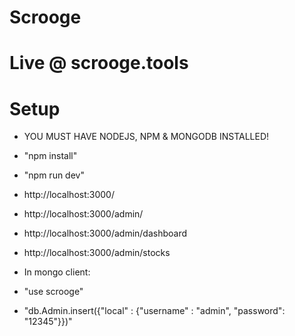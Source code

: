 # Scrooge

# Live @ scrooge.tools

# Setup
- YOU MUST HAVE NODEJS, NPM & MONGODB INSTALLED!
- "npm install"
- "npm run dev"
- http://localhost:3000/
- http://localhost:3000/admin/
- http://localhost:3000/admin/dashboard
- http://localhost:3000/admin/stocks

- In mongo client:
- "use scrooge"
- "db.Admin.insert({"local" : {"username" : "admin", "password": "12345"}})"